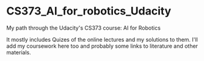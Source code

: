 # CS373_AI_for_robotics_Udacity
My path through the Udacity's CS373 course: AI for Robotics

It mostly includes Quizes of the online lectures and my solutions to them. I'll add my coursework here too and probably some links to literature and other materials.
